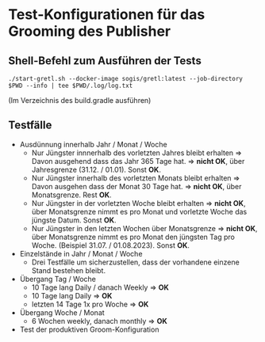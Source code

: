 # Test-Konfigurationen für das Grooming des Publisher

## Shell-Befehl zum Ausführen der Tests

    ./start-gretl.sh --docker-image sogis/gretl:latest --job-directory $PWD --info | tee $PWD/.log/log.txt

(Im Verzeichnis des build.gradle ausführen)

## Testfälle

* Ausdünnung innerhalb Jahr / Monat / Woche
    * Nur Jüngster innnerhalb des vorletzten Jahres bleibt erhalten => Davon ausgehend dass das Jahr 365 Tage hat. => **nicht OK**, über Jahresgrenze (31.12. / 01.01). Sonst **OK**.
    * Nur Jüngster innerhalb des vorletzten Monats bleibt erhalten => Davon ausgehen dass der Monat 30 Tage hat. => **nicht OK**, über Monatsgrenze. Rest **OK**.
    * Nur Jüngster in der vorletzten Woche bleibt erhalten => **nicht OK**, über Monatsgrenze nimmt es pro Monat und vorletzte Woche das jüngste Datum. Sonst **OK**.
    * Nur Jüngster in den letzten Wochen über Monatsgrenze => **nicht OK**, über Monatsgrenze nimmt es pro Monat den jüngsten Tag pro Woche. (Beispiel 31.07. / 01.08.2023). Sonst **OK**.
* Einzelstände in Jahr / Monat / Woche
    * Drei Testfälle um sicherzustellen, dass der vorhandene einzene Stand bestehen bleibt.
* Übergang Tag / Woche
    * 10 Tage lang Daily / danach Weekly => **OK**
    * 10 Tage lang Daily => **OK**
    * letzten 14 Tage 1x pro Woche => **OK**
* Übergang Woche / Monat
    * 6 Wochen weekly, danach monthly => **OK**
* Test der produktiven Groom-Konfiguration
